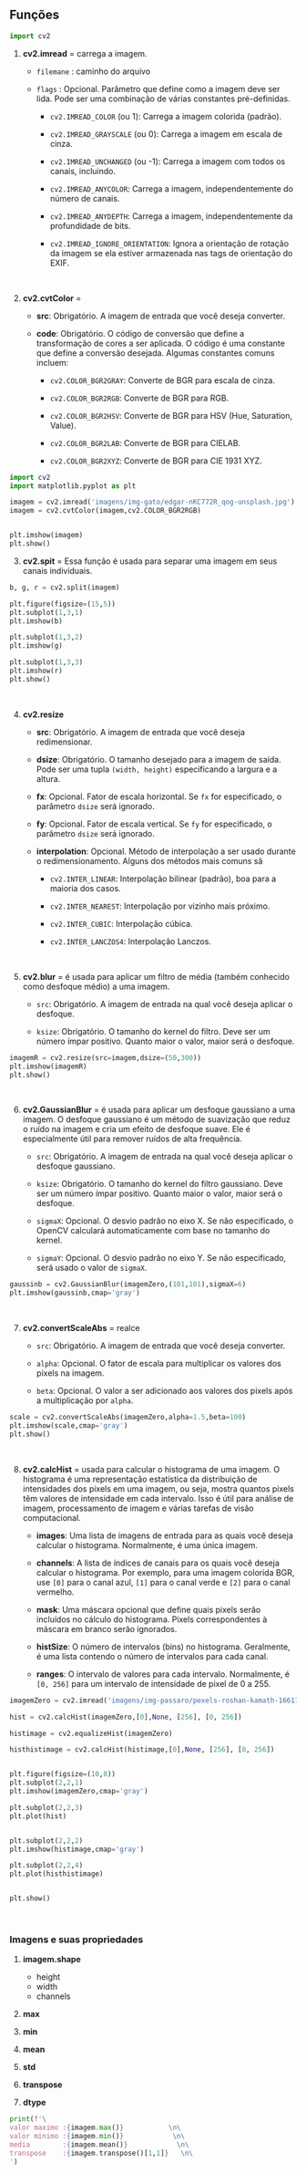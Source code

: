## Funções

```python
import cv2
```

1. **cv2.imread** = carrega a imagem.
   
   * `filemane` : caminho do arquivo
   
   * `flags` : Opcional. Parâmetro que define como a imagem deve ser lida. Pode ser uma combinação de várias constantes pré-definidas.
     
     - `cv2.IMREAD_COLOR` (ou 1): Carrega a imagem colorida (padrão).
     
     - `cv2.IMREAD_GRAYSCALE` (ou 0): Carrega a imagem em escala de cinza.
     
     - `cv2.IMREAD_UNCHANGED` (ou -1): Carrega a imagem com todos os canais, incluindo.
     
     - `cv2.IMREAD_ANYCOLOR`: Carrega a imagem, independentemente do número de canais.
     
     - `cv2.IMREAD_ANYDEPTH`: Carrega a imagem, independentemente da profundidade de bits.
     
     - `cv2.IMREAD_IGNORE_ORIENTATION`: Ignora a orientação de rotação da imagem se ela estiver armazenada nas tags de orientação do EXIF.
   
   &nbsp;

2. **cv2.cvtColor** = 
   
   * **src**: Obrigatório. A imagem de entrada que você deseja converter.
   
   * **code**: Obrigatório. O código de conversão que define a transformação de cores a ser aplicada. O código é uma constante que define a conversão desejada. Algumas constantes comuns incluem:
     
     - `cv2.COLOR_BGR2GRAY`: Converte de BGR para escala de cinza.
     
     - `cv2.COLOR_BGR2RGB`: Converte de BGR para RGB.
     
     - `cv2.COLOR_BGR2HSV`: Converte de BGR para HSV (Hue, Saturation, Value).
     
     - `cv2.COLOR_BGR2LAB`: Converte de BGR para CIELAB.
     
     - `cv2.COLOR_BGR2XYZ`: Converte de BGR para CIE 1931 XYZ.

```python
import cv2
import matplotlib.pyplot as plt

imagem = cv2.imread('imagens/img-gato/edgar-nKC772R_qog-unsplash.jpg')
imagem = cv2.cvtColor(imagem,cv2.COLOR_BGR2RGB)


plt.imshow(imagem)
plt.show()
```

3. **cv2.spit** = Essa função é usada para separar uma imagem em seus canais individuais.

```python
b, g, r = cv2.split(imagem)

plt.figure(figsize=(15,5))
plt.subplot(1,3,1)
plt.imshow(b)

plt.subplot(1,3,2)
plt.imshow(g)

plt.subplot(1,3,3)
plt.imshow(r)
plt.show()
```

&nbsp;

4. **cv2.resize**
   
   * **src**: Obrigatório. A imagem de entrada que você deseja redimensionar.
   
   * **dsize**: Obrigatório. O tamanho desejado para a imagem de saída. Pode ser uma tupla `(width, height)` especificando a largura e a altura.
   
   * **fx**: Opcional. Fator de escala horizontal. Se `fx` for especificado, o parâmetro `dsize` será ignorado.
   
   * **fy**: Opcional. Fator de escala vertical. Se `fy` for especificado, o parâmetro `dsize` será ignorado.
   
   * **interpolation**: Opcional. Método de interpolação a ser usado durante o redimensionamento. Alguns dos métodos mais comuns sã
     
     - `cv2.INTER_LINEAR`: Interpolação bilinear (padrão), boa para a maioria dos casos.
     
     - `cv2.INTER_NEAREST`: Interpolação por vizinho mais próximo.
     
     - `cv2.INTER_CUBIC`: Interpolação cúbica.
     
     - `cv2.INTER_LANCZOS4`: Interpolação Lanczos.

&nbsp;

5. **cv2.blur** = é usada para aplicar um filtro de média (também conhecido como desfoque médio) a uma imagem.
   
   * `src`: Obrigatório. A imagem de entrada na qual você deseja aplicar o desfoque.
   
   * `ksize`: Obrigatório. O tamanho do kernel do filtro. Deve ser um número ímpar positivo. Quanto maior o valor, maior será o desfoque.

```python
imagemR = cv2.resize(src=imagem,dsize=(50,300))
plt.imshow(imagemR)
plt.show()
```

&nbsp;

6. **cv2.GaussianBlur** = é usada para aplicar um desfoque gaussiano a uma imagem. O desfoque gaussiano é um método de suavização que reduz o ruído na imagem e cria um efeito de desfoque suave. Ele é especialmente útil para remover ruídos de alta frequência.
   
   * `src`: Obrigatório. A imagem de entrada na qual você deseja aplicar o desfoque gaussiano.
   
   * `ksize`: Obrigatório. O tamanho do kernel do filtro gaussiano. Deve ser um número ímpar positivo. Quanto maior o valor, maior será o desfoque.
   
   * `sigmaX`: Opcional. O desvio padrão no eixo X. Se não especificado, o OpenCV calculará automaticamente com base no tamanho do kernel.
   
   * `sigmaY`: Opcional. O desvio padrão no eixo Y. Se não especificado, será usado o valor de `sigmaX`.

```python
gaussinb = cv2.GaussianBlur(imagemZero,(101,101),sigmaX=6)
plt.imshow(gaussinb,cmap='gray')
```

&nbsp;

7. **cv2.convertScaleAbs** = realce 
   
   * `src`: Obrigatório. A imagem de entrada que você deseja converter.
   
   * `alpha`: Opcional. O fator de escala para multiplicar os valores dos pixels na imagem.
   
   * `beta`: Opcional. O valor a ser adicionado aos valores dos pixels após a multiplicação por `alpha`.

```python
scale = cv2.convertScaleAbs(imagemZero,alpha=1.5,beta=100)
plt.imshow(scale,cmap='gray')
plt.show()
```

&nbsp;

8. **cv2.calcHist** = usada para calcular o histograma de uma imagem. O histograma é uma representação estatística da distribuição de intensidades dos pixels em uma imagem, ou seja, mostra quantos pixels têm valores de intensidade em cada intervalo. Isso é útil para análise de imagem, processamento de imagem e várias tarefas de visão computacional.
   
   * **images**: Uma lista de imagens de entrada para as quais você deseja calcular o histograma. Normalmente, é uma única imagem.
   
   * **channels**: A lista de índices de canais para os quais você deseja calcular o histograma. Por exemplo, para uma imagem colorida BGR, use `[0]` para o canal azul, `[1]` para o canal verde e `[2]` para o canal vermelho.
   
   * **mask**: Uma máscara opcional que define quais pixels serão incluídos no cálculo do histograma. Pixels correspondentes à máscara em branco serão ignorados.
   
   * **histSize**: O número de intervalos (bins) no histograma. Geralmente, é uma lista contendo o número de intervalos para cada canal.
   
   * **ranges**: O intervalo de valores para cada intervalo. Normalmente, é `[0, 256]` para um intervalo de intensidade de pixel de 0 a 255.

```python
imagemZero = cv2.imread('imagens/img-passaro/pexels-roshan-kamath-1661179.jpg',cv2.IMREAD_GRAYSCALE)

hist = cv2.calcHist(imagemZero,[0],None, [256], [0, 256])

histimage = cv2.equalizeHist(imagemZero)

histhistimage = cv2.calcHist(histimage,[0],None, [256], [0, 256])


plt.figure(figsize=(10,8))
plt.subplot(2,2,1)
plt.imshow(imagemZero,cmap='gray')

plt.subplot(2,2,3)
plt.plot(hist)


plt.subplot(2,2,2)
plt.imshow(histimage,cmap='gray')

plt.subplot(2,2,4)
plt.plot(histhistimage)


plt.show()

```

&nbsp;



### 

### Imagens e suas propriedades

1. **imagem.shape** 
   
   * height
   * width
   * channels

2. **max**

3. **min**

4. **mean**

5. **std**

6. **transpose**

7. **dtype**

```python
print(f'\
valor maximo :{imagem.max()}           \n\
valor minimo :{imagem.min()}            \n\
media        :{imagem.mean()}            \n\
transpose    :{imagem.transpose()[1,1]}   \n\
')
```
